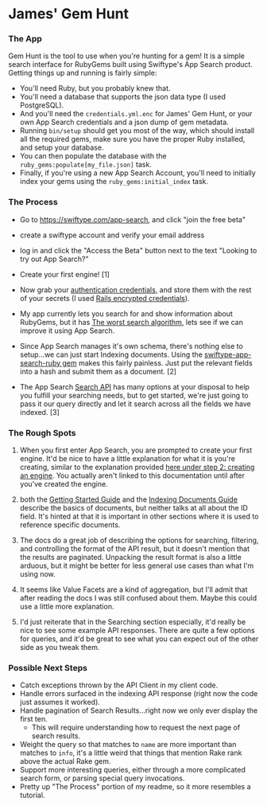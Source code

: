 # James' Gem Hunt

### The App

Gem Hunt is the tool to use when you're hunting for a gem! It is a simple search interface for RubyGems built using Swiftype's App Search product. Getting things up and running is fairly simple:

- You'll need Ruby, but you probably knew that.
- You'll need a database that supports the json data type (I used PostgreSQL).
- And you'll need the `credentials.yml.enc` for James' Gem Hunt, or your own App Search credentials and a json dump of gem metadata.
- Running `bin/setup` should get you most of the way, which should install all the required gems, make sure you have the proper Ruby installed, and setup your database.
- You can then populate the database with the `ruby_gems:populate[my_file.json]` task.
- Finally, if you're using a new App Search Account, you'll need to initially index your gems using the `ruby_gems:initial_index` task.

### The Process

- Go to https://swiftype.com/app-search, and click "join the free beta"
- create a swiftype account and verify your email address
- log in and click the "Access the Beta" button next to the text "Looking to try out App Search?"
- Create your first engine! [1]
- Now grab your [authentication credentials](https://app.swiftype.com/as/credentials), and store them with the rest of your secrets (I used [Rails encrypted credentials](https://www.engineyard.com/blog/rails-encrypted-credentials-on-rails-5.2)).
- My app currently lets you search for and show information about RubyGems, but it has [The worst search algorithm](https://github.com/swiftype/james-gem-hunt/blob/5e7f610b943175fc20b80d5d7f58dba074fecaf7/app/controllers/ruby_gems_controller.rb#L15:L18), lets see if we can improve it using App Search.
- Since App Search manages it's own schema, there's nothing else to setup...we can just start Indexing documents. Using the [swiftype-app-search-ruby gem](https://github.com/swiftype/swiftype-app-search-ruby) makes this fairly painless. Just put the relevant fields into a hash and submit them as a document. [2]

- The App Search [Search API]() has many options at your disposal to help you fulfill your searching needs, but to get started, we're just going to pass it our query directly and let it search across all the fields we have indexed. [3]

### The Rough Spots

1. When you first enter App Search, you are prompted to create your first engine. It'd be nice to have a little explanation for what it is you're creating, similar to the explanation provided [here under step 2: creating an engine](https://swiftype.com/documentation/app-search/getting-started). You actually aren't linked to this documentation until after you've created the engine.

2. both the [Getting Started Guide](https://swiftype.com/documentation/app-search/getting-started) and the [Indexing Documents Guide](https://swiftype.com/documentation/app-search/guides/indexing-documents) describe the basics of documents, but neither talks at all about the ID field. It's hinted at that it is important in other sections where it is used to reference specific documents.

3. The docs do a great job of describing the options for searching, filtering, and controlling the format of the API result, but it doesn't mention that the results are paginated. Unpacking the result format is also a little arduous, but it might be better for less general use cases than what I'm using now.

4. It seems like Value Facets are a kind of aggregation, but I'll admit that after reading the docs I was still confused about them. Maybe this could use a little more explanation.

5. I'd just reiterate that in the Searching section especially, it'd really be nice to see some example API responses. There are quite a few options for queries, and it'd be great to see what you can expect out of the other side as you tweak them.

### Possible Next Steps

- Catch exceptions thrown by the API Client in my client code.
- Handle errors surfaced in the indexing API response (right now the code just assumes it worked).
- Handle pagination of Search Results...right now we only ever display the first ten.
  - This will require understanding how to request the next page of search results.
- Weight the query so that matches to `name` are more important than matches to `info`, it's a little weird that things that mention Rake rank above the actual Rake gem.
- Support more interesting queries, either through a more complicated search form, or parsing special query invocations.
- Pretty up "The Process" portion of my readme, so it more resembles a tutorial.
